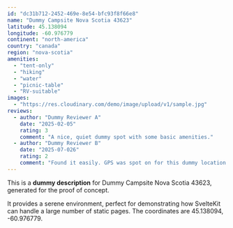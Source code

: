 ```yaml
---
id: "dc31b712-2452-469e-8e54-bfc93f8f66e8"
name: "Dummy Campsite Nova Scotia 43623"
latitude: 45.138094
longitude: -60.976779
continent: "north-america"
country: "canada"
region: "nova-scotia"
amenities:
  - "tent-only"
  - "hiking"
  - "water"
  - "picnic-table"
  - "RV-suitable"
images:
  - "https://res.cloudinary.com/demo/image/upload/v1/sample.jpg"
reviews:
  - author: "Dummy Reviewer A"
    date: "2025-02-05"
    rating: 3
    comment: "A nice, quiet dummy spot with some basic amenities."
  - author: "Dummy Reviewer B"
    date: "2025-07-026"
    rating: 2
    comment: "Found it easily. GPS was spot on for this dummy location."
---
```


This is a **dummy description** for Dummy Campsite Nova Scotia 43623, generated for the proof of concept.

It provides a serene environment, perfect for demonstrating how SvelteKit can handle a large number of static pages. The coordinates are 45.138094, -60.976779.
